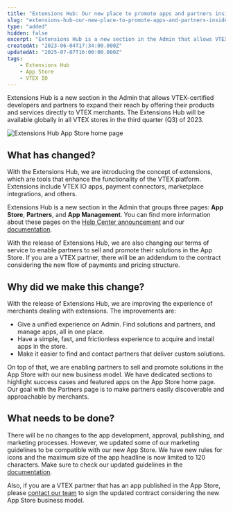 ```yaml
---
title: "Extensions Hub: Our new place to promote apps and partners inside VTEX Admin"
slug: "extensions-hub-our-new-place-to-promote-apps-and-partners-inside-vtex-admin"
type: "added"
hidden: false
excerpt: "Extensions Hub is a new section in the Admin that allows VTEX-certified developers and partners to expand their reach by offering their products and services directly to VTEX merchants."
createdAt: "2023-06-04T17:34:00.000Z"
updatedAt: "2025-07-07T16:00:00.000Z"
tags:
    - Extensions Hub
    - App Store
    - VTEX IO
---
```


Extensions Hub is a new section in the Admin that allows VTEX-certified developers and partners to expand their reach by offering their products and services directly to VTEX merchants. The Extensions Hub will be available globally in all VTEX stores in the third quarter (Q3) of 2023.

![Extensions Hub App Store home page](https://cdn.jsdelivr.net/gh/vtexdocs/dev-portal-content@main/images/extensions-hub-app-store-home-page.png)

## What has changed?

With the Extensions Hub, we are introducing the concept of extensions, which are tools that enhance the functionality of the VTEX platform. Extensions include VTEX IO apps, payment connectors, marketplace integrations, and others.

Extensions Hub is a new section in the Admin that groups three pages: **App Store**, **Partners**, and **App Management**. You can find more information about these pages on the [Help Center announcement](https://help.vtex.com/announcements/extensions-hub-extend-your-operation-by-admin-vtex--4FYJCHTttMa0znV1mdHW9w) and our [documentation](https://help.vtex.com/en/tracks/extensions-hub--AW7klkYMh557y5IUOgzco).

With the release of Extensions Hub, we are also changing our terms of service to enable partners to sell and promote their solutions in the App Store. If you are a VTEX partner, there will be an addendum to the contract considering the new flow of payments and pricing structure.

## Why did we make this change?

With the release of Extensions Hub, we are improving the experience of merchants dealing with extensions. The improvements are:

- Give a unified experience on Admin. Find solutions and partners, and manage apps, all in one place.
- Have a simple, fast, and frictionless experience to acquire and install apps in the store.
- Make it easier to find and contact partners that deliver custom solutions.

On top of that, we are enabling partners to sell and promote solutions in the App Store with our new business model. We have dedicated sections to highlight success cases and featured apps on the App Store home page. Our goal with the Partners page is to make partners easily discoverable and approachable by merchants.

## What needs to be done?

There will be no changes to the app development, approval, publishing, and marketing processes. However, we updated some of our marketing guidelines to be compatible with our new App Store. We have new rules for icons and the maximum size of the app headline is now limited to 120 characters. Make sure to check our updated guidelines in the [documentation](https://developers.vtex.com/docs/guides/vtex-io-documentation-homologation-requirements-for-vtex-app-store).

Also, if you are a VTEX partner that has an app published in the App Store, please [contact our team](https://help.vtex.com/en/tutorial/opening-tickets-to-vtex-support--16yOEqpO32UQYygSmMSSAM) to sign the updated contract considering the new App Store business model.
